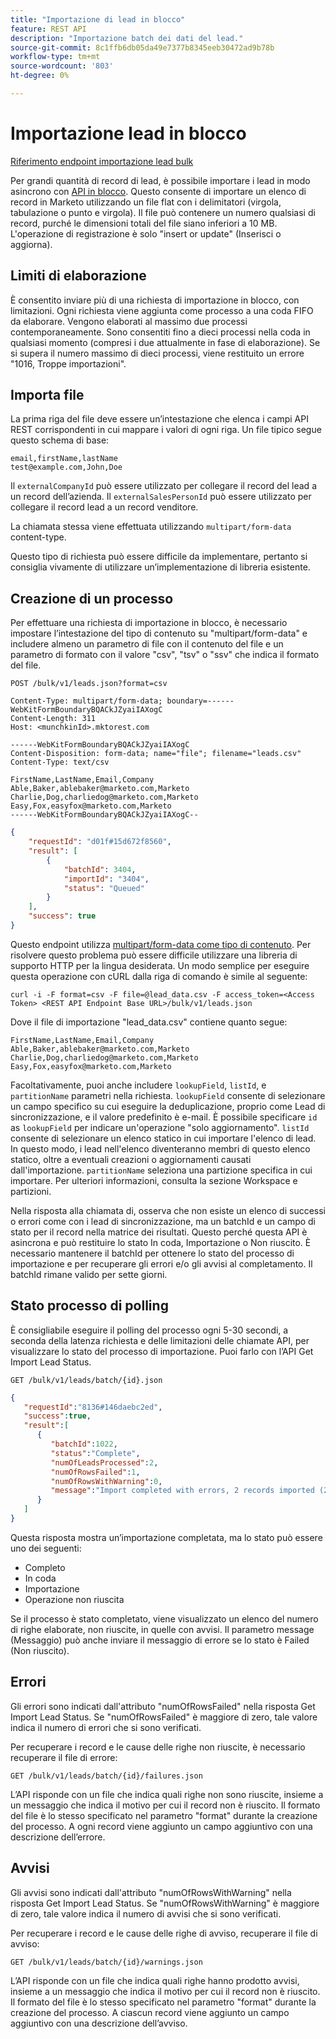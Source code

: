 ```yaml
---
title: "Importazione di lead in blocco"
feature: REST API
description: "Importazione batch dei dati del lead."
source-git-commit: 8c1ffb6db05da49e7377b8345eeb30472ad9b78b
workflow-type: tm+mt
source-wordcount: '803'
ht-degree: 0%

---
```



# Importazione lead in blocco

[Riferimento endpoint importazione lead bulk](https://developer.adobe.com/marketo-apis/api/mapi/#tag/Bulk-Import-Leads)

Per grandi quantità di record di lead, è possibile importare i lead in modo asincrono con [API in blocco](https://developer.adobe.com/marketo-apis/api/mapi/#tag/Bulk-Import-Leads/operation/importLeadUsingPOST). Questo consente di importare un elenco di record in Marketo utilizzando un file flat con i delimitatori (virgola, tabulazione o punto e virgola). Il file può contenere un numero qualsiasi di record, purché le dimensioni totali del file siano inferiori a 10 MB. L&#39;operazione di registrazione è solo &quot;insert or update&quot; (Inserisci o aggiorna).

## Limiti di elaborazione

È consentito inviare più di una richiesta di importazione in blocco, con limitazioni. Ogni richiesta viene aggiunta come processo a una coda FIFO da elaborare. Vengono elaborati al massimo due processi contemporaneamente. Sono consentiti fino a dieci processi nella coda in qualsiasi momento (compresi i due attualmente in fase di elaborazione). Se si supera il numero massimo di dieci processi, viene restituito un errore &quot;1016, Troppe importazioni&quot;.

## Importa file

La prima riga del file deve essere un’intestazione che elenca i campi API REST corrispondenti in cui mappare i valori di ogni riga. Un file tipico segue questo schema di base:

```
email,firstName,lastName
test@example.com,John,Doe
```

Il `externalCompanyId` può essere utilizzato per collegare il record del lead a un record dell’azienda. Il `externalSalesPersonId` può essere utilizzato per collegare il record lead a un record venditore.

La chiamata stessa viene effettuata utilizzando `multipart/form-data` content-type.

Questo tipo di richiesta può essere difficile da implementare, pertanto si consiglia vivamente di utilizzare un’implementazione di libreria esistente.

## Creazione di un processo

Per effettuare una richiesta di importazione in blocco, è necessario impostare l’intestazione del tipo di contenuto su &quot;multipart/form-data&quot; e includere almeno un parametro di file con il contenuto del file e un parametro di formato con il valore &quot;csv&quot;, &quot;tsv&quot; o &quot;ssv&quot; che indica il formato del file.

```
POST /bulk/v1/leads.json?format=csv
```

```
Content-Type: multipart/form-data; boundary=------WebKitFormBoundaryBQACkJZyaiIAXogC
Content-Length: 311
Host: <munchkinId>.mktorest.com
```

```
------WebKitFormBoundaryBQACkJZyaiIAXogC
Content-Disposition: form-data; name="file"; filename="leads.csv"
Content-Type: text/csv

FirstName,LastName,Email,Company
Able,Baker,ablebaker@marketo.com,Marketo
Charlie,Dog,charliedog@marketo.com,Marketo
Easy,Fox,easyfox@marketo.com,Marketo
------WebKitFormBoundaryBQACkJZyaiIAXogC--
```

```json
{
    "requestId": "d01f#15d672f8560",
    "result": [
        {
            "batchId": 3404,
            "importId": "3404",
            "status": "Queued"
        }
    ],
    "success": true
}
```

Questo endpoint utilizza [multipart/form-data come tipo di contenuto](https://www.w3.org/Protocols/rfc1341/7_2_Multipart.html). Per risolvere questo problema può essere difficile utilizzare una libreria di supporto HTTP per la lingua desiderata. Un modo semplice per eseguire questa operazione con cURL dalla riga di comando è simile al seguente:

```
curl -i -F format=csv -F file=@lead_data.csv -F access_token=<Access Token> <REST API Endpoint Base URL>/bulk/v1/leads.json
```

Dove il file di importazione &quot;lead_data.csv&quot; contiene quanto segue:

```
FirstName,LastName,Email,Company
Able,Baker,ablebaker@marketo.com,Marketo
Charlie,Dog,charliedog@marketo.com,Marketo
Easy,Fox,easyfox@marketo.com,Marketo
```

Facoltativamente, puoi anche includere `lookupField`, `listId`, e `partitionName` parametri nella richiesta. `lookupField` consente di selezionare un campo specifico su cui eseguire la deduplicazione, proprio come Lead di sincronizzazione, e il valore predefinito è e-mail. È possibile specificare `id` as `lookupField` per indicare un&#39;operazione &quot;solo aggiornamento&quot;. `listId` consente di selezionare un elenco statico in cui importare l&#39;elenco di lead. In questo modo, i lead nell&#39;elenco diventeranno membri di questo elenco statico, oltre a eventuali creazioni o aggiornamenti causati dall&#39;importazione. `partitionName` seleziona una partizione specifica in cui importare. Per ulteriori informazioni, consulta la sezione Workspace e partizioni.

Nella risposta alla chiamata di, osserva che non esiste un elenco di successi o errori come con i lead di sincronizzazione, ma un batchId e un campo di stato per il record nella matrice dei risultati. Questo perché questa API è asincrona e può restituire lo stato In coda, Importazione o Non riuscito. È necessario mantenere il batchId per ottenere lo stato del processo di importazione e per recuperare gli errori e/o gli avvisi al completamento. Il batchId rimane valido per sette giorni.

## Stato processo di polling

È consigliabile eseguire il polling del processo ogni 5-30 secondi, a seconda della latenza richiesta e delle limitazioni delle chiamate API, per visualizzare lo stato del processo di importazione. Puoi farlo con l’API Get Import Lead Status.

```
GET /bulk/v1/leads/batch/{id}.json
```

```json
{
   "requestId":"8136#146daebc2ed",
   "success":true,
   "result":[
      {
         "batchId":1022,
         "status":"Complete",
         "numOfLeadsProcessed":2,
         "numOfRowsFailed":1,
         "numOfRowsWithWarning":0,
         "message":"Import completed with errors, 2 records imported (2 members), 1 failed"
      }
   ]
}
```

Questa risposta mostra un’importazione completata, ma lo stato può essere uno dei seguenti:

- Completo
- In coda
- Importazione
- Operazione non riuscita

Se il processo è stato completato, viene visualizzato un elenco del numero di righe elaborate, non riuscite, in quelle con avvisi. Il parametro message (Messaggio) può anche inviare il messaggio di errore se lo stato è Failed (Non riuscito).

## Errori

Gli errori sono indicati dall&#39;attributo &quot;numOfRowsFailed&quot; nella risposta Get Import Lead Status. Se &quot;numOfRowsFailed&quot; è maggiore di zero, tale valore indica il numero di errori che si sono verificati.

Per recuperare i record e le cause delle righe non riuscite, è necessario recuperare il file di errore:

```
GET /bulk/v1/leads/batch/{id}/failures.json
```

L’API risponde con un file che indica quali righe non sono riuscite, insieme a un messaggio che indica il motivo per cui il record non è riuscito. Il formato del file è lo stesso specificato nel parametro &quot;format&quot; durante la creazione del processo. A ogni record viene aggiunto un campo aggiuntivo con una descrizione dell’errore.

## Avvisi

Gli avvisi sono indicati dall&#39;attributo &quot;numOfRowsWithWarning&quot; nella risposta Get Import Lead Status. Se &quot;numOfRowsWithWarning&quot; è maggiore di zero, tale valore indica il numero di avvisi che si sono verificati.

Per recuperare i record e le cause delle righe di avviso, recuperare il file di avviso:

```
GET /bulk/v1/leads/batch/{id}/warnings.json
```

L’API risponde con un file che indica quali righe hanno prodotto avvisi, insieme a un messaggio che indica il motivo per cui il record non è riuscito. Il formato del file è lo stesso specificato nel parametro &quot;format&quot; durante la creazione del processo. A ciascun record viene aggiunto un campo aggiuntivo con una descrizione dell’avviso.
